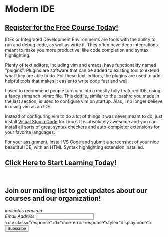# Modern IDE
##  [Register for the Free Course Today!](https://roppers.thinkific.com/courses/computing-fundamentals)

IDEs or Integrated Development Environments are tools with the ability to run and debug code, as well as write it. They often have deep integrations meant to make you more productive, like code completion and syntax highlighting. 

Plenty of text editors, including vim and emacs, have functionality named "plugins". Plugins are software that can be added to existing tool to extend what they are able to do. For these text-editors, the plugins are used to add helpful tools that makes it easier to write code fast and well. 

I used to recommend people turn vim into a mostly fully featured IDE, using a fancy shmanch .vimrc file. This dotfile, similar to the .bashrc you made in the last section, is used to configure vim on startup. Alas, I no longer believe in using vim as an IDE. 

Instead of configuring vim to do a lot of things it was never meant to do, just install [Visual Studio Code](https://code.visualstudio.com/) for Linux. It is absolutely awesome and you can install all sorts of great syntax checkers and auto-completer extensions for your favorite languages.

For your assignment, install VS Code and submit a screenshot of your nice beautiful IDE, with an HTML Syntax highlighting extension installed.

##  [Click Here to Start Learning Today!](https://roppers.thinkific.com/courses/computing-fundamentals)
<br><div id="mc_embed_signup"><form action="https://gmail.us5.list-manage.com/subscribe/post?u=4d03cc5db483966f7e0fe17cc&amp;id=8d9620c4b7" method="post" id="mc-embedded-subscribe-form" name="mc-embedded-subscribe-form" class="validate" target="_blank" novalidate>  <div id="mc_embed_signup_scroll"><h2>Join our mailing list to get updates about our courses and our organization!</h2><div class="indicates-required"><span class="asterisk">*</span> indicates required</div><div class="mc-field-group">	<label for="mce-EMAIL">Email Address  <span class="asterisk">*</span></label>	<input type="email" value="" name="EMAIL" class="required email" id="mce-EMAIL"></div>	<div id="mce-responses" class="clear">		<div class="response" id="mce-error-response"style="display:none"></div>		<div class="response" id="mce-success-response" style="display:none"></div>	</div>    <!-- real people should not fill this in and expect good things - do not remove this or risk form bot signups-->    <div style="position: absolute; left: -5000px;" aria-hidden="true"><input type="text" name="b_4d03cc5db483966f7e0fe17cc_8d9620c4b7" tabindex="-1" value=""></div>    <div class="clear"><input type="submit" value="Subscribe" name="subscribe" id="mc-embedded-subscribe" class="button"></div>    </div></form></div><script type="text/javascript" src="//s3.amazonaws.com/downloads.mailchimp.com/js/mc-validate.js"></script><script type="text/javascript">(function($) {window.fnames = new Array(); window.ftypes = newArray();fnames[0]="EMAIL";ftypes[0]="email";}(jQuery));var $mcj = jQuery.noConflict(true);</script><!--End mc_embed_signup-->